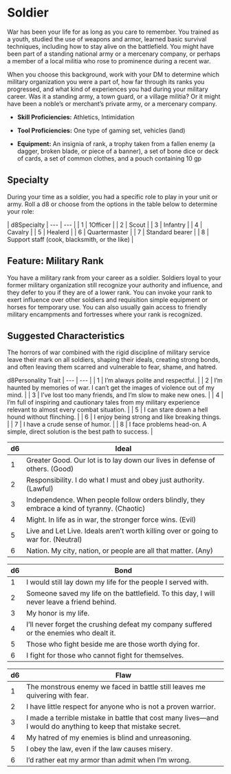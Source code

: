 # Soldier

War has been your life for as long as you care to remember. You trained as a youth, studied the use of weapons and armor, learned basic survival techniques, including how to stay alive on the battlefield. You might have been part of a standing national army or a mercenary company, or perhaps a member of a local militia who rose to prominence during a recent war.

When you choose this background, work with your DM to determine which military organization you were a part of, how far through its ranks you progressed, and what kind of experiences you had during your military career. Was it a standing army, a town guard, or a village militia? Or it might have been a noble’s or merchant’s private army, or a mercenary company.

* **Skill Proficiencies:** Athletics, Intimidation

* **Tool Proficiencies:** One type of gaming set, vehicles (land)

* **Equipment:** An insignia of rank, a trophy taken from a fallen enemy (a dagger, broken blade, or piece of a banner), a set of bone dice or deck of cards, a set of common clothes, and a pouch containing 10 gp

## Specialty

During your time as a soldier, you had a specific role to play in your unit or army. Roll a d8 or choose from the options in the table below to determine your role:

| d8Specialty
| --- | --- |
| 1 | 1Officer |
| 2 | Scout |
| 3 | Infantry |
| 4 | Cavalry |
| 5 | Healerd |
| 6 | Quartermaster |
| 7 | Standard bearer |
| 8 | Support staff (cook, blacksmith, or the like) |

## Feature: Military Rank

You have a military rank from your career as a soldier. Soldiers loyal to your former military organization still recognize your authority and influence, and they defer to you if they are of a lower rank. You can invoke your rank to exert influence over other soldiers and requisition simple equipment or horses for temporary use. You can also usually gain access to friendly military encampments and fortresses where your rank is recognized.

## Suggested Characteristics

The horrors of war combined with the rigid discipline of military service leave their mark on all soldiers, shaping their ideals, creating strong bonds, and often leaving them scarred and vulnerable to fear, shame, and hatred.

d8Personality Trait
| --- | --- |
| 1 | I’m always polite and respectful. |
| 2 | I’m haunted by memories of war. I can’t get the images of violence out of my mind. |
| 3 | I’ve lost too many friends, and I’m slow to make new ones. |
| 4 | I’m full of inspiring and cautionary tales from my military experience relevant to almost every combat situation. |
| 5 | I can stare down a hell hound without flinching. |
| 6 | I enjoy being strong and like breaking things. |
| 7 | I have a crude sense of humor. |
| 8 | I face problems head-on. A simple, direct solution is the best path to success. |

| d6 | Ideal |
| --- | --- |
| 1 | Greater Good. Our lot is to lay down our lives in defense of others. (Good) |
| 2 | Responsibility. I do what I must and obey just authority. (Lawful) |
| 3 | Independence. When people follow orders blindly, they embrace a kind of tyranny. (Chaotic) |
| 4 | Might. In life as in war, the stronger force wins. (Evil) |
| 5 | Live and Let Live. Ideals aren’t worth killing over or going to war for. (Neutral) |
| 6 | Nation. My city, nation, or people are all that matter. (Any) |

| d6 | Bond |
| --- | --- |
| 1 | I would still lay down my life for the people I served with. |
| 2 | Someone saved my life on the battlefield. To this day, I will never leave a friend behind. |
| 3 | My honor is my life. |
| 4 | I’ll never forget the crushing defeat my company suffered or the enemies who dealt it. |
| 5 | Those who fight beside me are those worth dying for. |
| 6 | I fight for those who cannot fight for themselves. |

| d6 | Flaw |
| --- | --- |
 | 1 | The monstrous enemy we faced in battle still leaves me quivering with fear. |
 | 2 | I have little respect for anyone who is not a proven warrior. |
 | 3 | I made a terrible mistake in battle that cost many lives—and I would do anything to keep that mistake secret. |
 | 4 | My hatred of my enemies is blind and unreasoning. |
 | 5 | I obey the law, even if the law causes misery. |
 | 6 | I’d rather eat my armor than admit when I’m wrong. |
